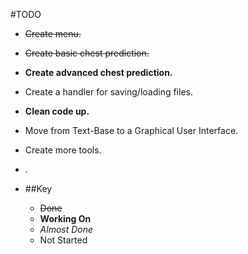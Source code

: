 #TODO
+ ~~Create menu.~~ 
+ ~~Create basic chest prediction.~~
+ **Create advanced chest prediction.**
+ Create a handler for saving/loading files.
+ **Clean code up.**
+ Move from Text-Base to a Graphical User Interface.
+ Create more tools.
+ .
+ 
  ##Key

  + ~~Done~~
  + **Working On**
  + *Almost Done*
  +  Not Started






